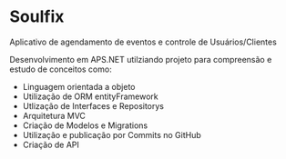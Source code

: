 # Soulfix
Aplicativo de agendamento de eventos e controle de Usuários/Clientes 

Desenvolvimento em APS.NET utilziando projeto para compreensão e estudo de conceitos como:

- Linguagem orientada a objeto
- Utilização de ORM entityFramework
- Utlização de Interfaces e Repositorys
- Arquitetura MVC
- Criação de Modelos e Migrations
- Utilização e publicação por Commits no GitHub
- Criação de API
